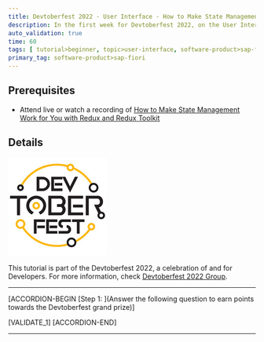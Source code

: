 ```yaml
---
title: Devtoberfest 2022 - User Interface - How to Make State Management Work for You with Redux and Redux Toolkit
description: In the first week for Devtoberfest 2022, on the User Interface day you watched a session about *How to Make State Management Work for You with Redux and Redux Toolkit*. Here we test if you have listened carefully, so go ahead and answer the question to earn extra points towards the grand prize.
auto_validation: true
time: 60
tags: [ tutorial>beginner, topic>user-interface, software-product>sap-fiori]
primary_tag: software-product>sap-fiori
---
```


## Prerequisites
 - Attend live or watch a recording of [How to Make State Management Work for You with Redux and Redux Toolkit](https://groups.community.sap.com/t5/devtoberfest/how-to-make-state-management-work-for-you-with-redux-and-redux/ec-p/9453#M56)

## Details

![Devtoberfest](Devtoberfest.jpg)

This tutorial is part of the Devtoberfest 2022, a celebration of and for Developers. For more information, check [Devtoberfest 2022 Group](https://groups.community.sap.com/t5/devtoberfest/gh-p/Devtoberfest).

---

[ACCORDION-BEGIN [Step 1: ](Answer the following question to earn points towards the Devtoberfest grand prize)]

[VALIDATE_1]
[ACCORDION-END]

---
